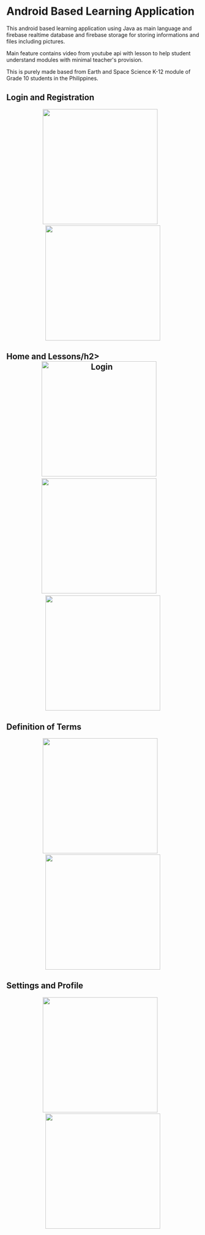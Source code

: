 <h1>Android Based Learning Application</h2>
<p>This android based learning application using Java as main language and firebase realtime database and firebase storage for storing informations and files including pictures.</p>
<p>Main feature contains video from youtube api with lesson to help student understand modules with minimal teacher's provision.</p>
<p>This is purely made based from Earth and Space Science K-12 module of Grade 10 students in the Philippines.</p>

<h2>Login and Registration</h2>
<div align="center">
<img src="https://user-images.githubusercontent.com/79371033/153740397-2499875f-984f-4988-bbf2-bcf308e14877.jpg" width="300"/>&emsp;<img src="https://user-images.githubusercontent.com/79371033/158021408-e172f5a7-e3ec-40ef-8bd6-82b35d36bd65.jpg" width="300"/>
</div>
<h2>Home and Lessons/h2>
<div align="center">
<img src="https://user-images.githubusercontent.com/79371033/153740742-0c726501-10a5-4d46-8f6c-d2233f06b714.jpg" alt="Login" width="300"/>&emsp;<img src="https://user-images.githubusercontent.com/79371033/153740757-16aa1fa7-d850-4f9c-9a87-d2df016e15cd.jpg" width="300"/>&emsp;<img src="https://user-images.githubusercontent.com/79371033/153740743-67ae1d17-3b2a-421a-b048-ca15d5f78b71.jpg" width="300"/>
</div>

<h2>Definition of Terms</h2>
<div align="center">
<img src="https://user-images.githubusercontent.com/79371033/153740757-16aa1fa7-d850-4f9c-9a87-d2df016e15cd.jpg" width="300"/>&emsp;<img src="https://user-images.githubusercontent.com/79371033/158021394-6ce47f91-7418-4c39-a184-17baeaa0b273.jpg" width="300"/>
</div>

<h2>Settings and Profile</h2>
<div align="center">
<img src="https://user-images.githubusercontent.com/79371033/158024347-713b5e41-64ae-4591-b469-9263d4dfb269.jpg" width="300"/>&emsp;<img src="https://user-images.githubusercontent.com/79371033/158021401-6143959c-e829-498f-8886-6391888e30c1.jpg" width="300"/>
</div>
